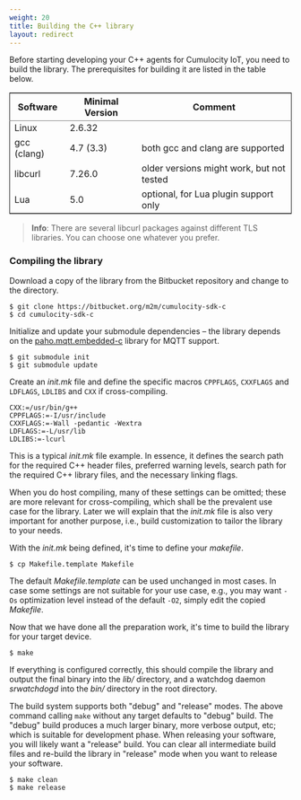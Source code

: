 ```yaml
---
weight: 20
title: Building the C++ library
layout: redirect
---
```


Before starting developing your C++ agents for Cumulocity IoT, you need to build the library. The prerequisites for building it are listed in the table below.

<table id="tab:prereq" border="2" cellspacing="0" cellpadding="6" rules="groups" frame="hsides">
<colgroup>
<col  class="left" />
<col  class="left" />
<col  class="left" />
</colgroup>
<thead>
<tr>
<th scope="col" class="left">Software</th>
<th scope="col" class="left">Minimal Version</th>
<th scope="col" class="left">Comment</th>
</tr>
</thead>
<tbody>
<tr>
<td class="left">Linux</td>
<td class="left">2.6.32</td>
<td class="left">&#xa0;</td>
</tr>
<tr>
<td class="left">gcc (clang)</td>
<td class="left">4.7 (3.3)</td>
<td class="left">both gcc and clang are supported</td>
</tr>
<tr>
<td class="left">libcurl</td>
<td class="left">7.26.0</td>
<td class="left">older versions might work, but not tested</td>
</tr>
<tr>
<td class="left">Lua</td>
<td class="left">5.0</td>
<td class="left">optional, for Lua plugin support only</td>
</tr>
</tbody>
</table>

> **Info**: There are several libcurl packages against different TLS libraries. You can choose one whatever you prefer.

### Compiling the library

Download a copy of the library from the Bitbucket repository and change to the directory.

```shell
$ git clone https://bitbucket.org/m2m/cumulocity-sdk-c
$ cd cumulocity-sdk-c
```

Initialize and update your submodule dependencies – the library depends on the [paho.mqtt.embedded-c](https://github.com/eclipse/paho.mqtt.embedded-c) library for MQTT support.

```shell
$ git submodule init
$ git submodule update
```

Create an *init.mk* file and define the specific macros `CPPFLAGS`, `CXXFLAGS` and `LDFLAGS`, `LDLIBS` and `CXX` if cross-compiling.

```
CXX:=/usr/bin/g++
CPPFLAGS:=-I/usr/include
CXXFLAGS:=-Wall -pedantic -Wextra
LDFLAGS:=-L/usr/lib
LDLIBS:=-lcurl
```

This is a typical *init.mk* file example. In essence, it defines the search path for the required C++ header files, preferred warning levels, search path for the required C++ library files, and the necessary linking flags.

When you do host compiling, many of these settings can be omitted; these are more relevant for cross-compiling, which shall be the prevalent use case for the library. Later we will explain that the *init.mk* file is also very important for another purpose, i.e., build customization to tailor the library to your needs.

With the *init.mk* being defined, it's time to define your *makefile*.

```shell
$ cp Makefile.template Makefile
```

The default *Makefile.template* can be used unchanged in most cases. In case some settings are not suitable for your use case, e.g., you may want `-Os` optimization level instead of the default `-O2`, simply edit the copied *Makefile*.

Now that we have done all the preparation work, it's time to build the library for your target device.

```shell
$ make
```

If everything is configured correctly, this should compile the library and output the final binary into the *lib/* directory, and a watchdog daemon *srwatchdogd* into the *bin/* directory in the root directory.

The build system supports both "debug" and "release" modes. The above command calling `make` without any target defaults to "debug" build. The "debug" build produces a much larger binary, more verbose output, etc; which is suitable for development phase. When releasing your software, you will likely want a "release" build. You can clear all intermediate build files and re-build the library in "release" mode when you want to release your software.

```shell
$ make clean
$ make release
```
